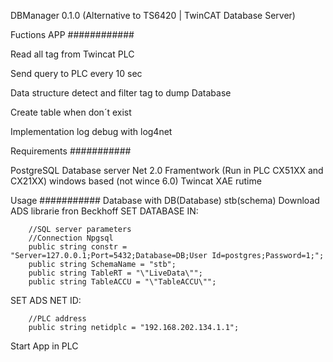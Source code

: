 ﻿DBManager 0.1.0 (Alternative to TS6420 | TwinCAT Database Server)

Fuctions APP
############

Read all tag from Twincat PLC 

Send query to PLC every 10 sec

Data structure detect and filter tag to dump Database

Create table when don´t exist

Implementation log debug with log4net

Requirements
###########

PostgreSQL Database server
Net 2.0 Framentwork (Run in PLC CX51XX and CX21XX) windows based (not wince 6.0)
Twincat XAE rutime 

Usage
###########
Database with DB(Database) stb(schema) 
Download ADS librarie fron Beckhoff
SET DATABASE IN:

        //SQL server parameters
        //Connection Npgsql
        public string constr = "Server=127.0.0.1;Port=5432;Database=DB;User Id=postgres;Password=1;";
        public string SchemaName = "stb";
        public string TableRT = "\"LiveData\"";
        public string TableACCU = "\"TableACCU\"";

SET ADS NET ID:

        //PLC address
        public string netidplc = "192.168.202.134.1.1";

Start App in PLC 



